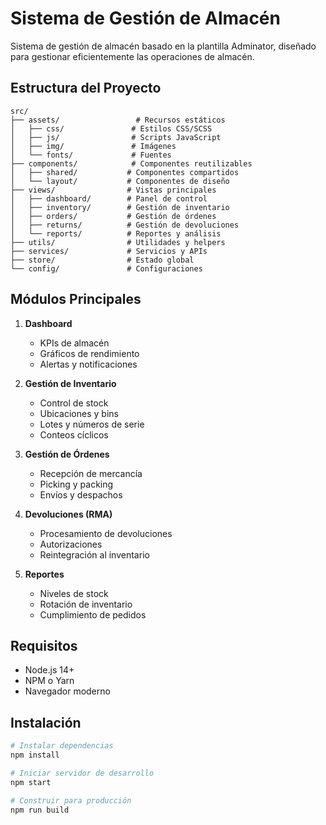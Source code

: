 # Sistema de Gestión de Almacén

Sistema de gestión de almacén basado en la plantilla Adminator, diseñado para gestionar eficientemente las operaciones de almacén.

## Estructura del Proyecto

```
src/
├── assets/                 # Recursos estáticos
│   ├── css/               # Estilos CSS/SCSS
│   ├── js/                # Scripts JavaScript
│   ├── img/               # Imágenes
│   └── fonts/             # Fuentes
├── components/            # Componentes reutilizables
│   ├── shared/           # Componentes compartidos
│   └── layout/           # Componentes de diseño
├── views/                # Vistas principales
│   ├── dashboard/        # Panel de control
│   ├── inventory/        # Gestión de inventario
│   ├── orders/           # Gestión de órdenes
│   ├── returns/          # Gestión de devoluciones
│   └── reports/          # Reportes y análisis
├── utils/                # Utilidades y helpers
├── services/             # Servicios y APIs
├── store/                # Estado global
└── config/               # Configuraciones
```

## Módulos Principales

1. **Dashboard**
   - KPIs de almacén
   - Gráficos de rendimiento
   - Alertas y notificaciones

2. **Gestión de Inventario**
   - Control de stock
   - Ubicaciones y bins
   - Lotes y números de serie
   - Conteos cíclicos

3. **Gestión de Órdenes**
   - Recepción de mercancía
   - Picking y packing
   - Envíos y despachos

4. **Devoluciones (RMA)**
   - Procesamiento de devoluciones
   - Autorizaciones
   - Reintegración al inventario

5. **Reportes**
   - Niveles de stock
   - Rotación de inventario
   - Cumplimiento de pedidos

## Requisitos

- Node.js 14+
- NPM o Yarn
- Navegador moderno

## Instalación

```bash
# Instalar dependencias
npm install

# Iniciar servidor de desarrollo
npm start

# Construir para producción
npm run build
``` 